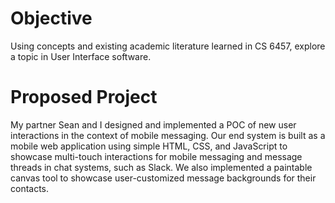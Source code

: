 # Objective
Using concepts and existing academic literature learned in CS 6457, explore a topic in User Interface software.
# Proposed Project
My partner Sean and I designed and implemented a POC of new user interactions in the context of mobile messaging. Our end system is built as a mobile web application using simple HTML, CSS, and JavaScript to showcase multi-touch interactions for mobile messaging and message threads in chat systems, such as Slack. We also implemented a paintable canvas tool to showcase user-customized message backgrounds for their contacts.
